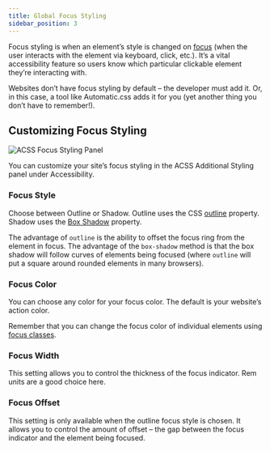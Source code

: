 ```yaml
---
title: Global Focus Styling
sidebar_position: 3
---
```


Focus styling is when an element’s style is changed on [focus](https://developer.mozilla.org/en-US/docs/Web/CSS/:focus) (when the user interacts with the element via keyboard, click, etc.). It’s a vital accessibility feature so users know which particular clickable element they’re interacting with.

Websites don’t have focus styling by default – the developer must add it. Or, in this case, a tool like Automatic.css adds it for you (yet another thing you don’t have to remember!).

## Customizing Focus Styling

![ACSS Focus Styling Panel](https://automaticcss.com/wp-content/uploads/CleanShot-2023-08-15-at-09.34.12@2x-1024x487.jpg)

You can customize your site’s focus styling in the ACSS Additional Styling panel under Accessibility.

### Focus Style

Choose between Outline or Shadow. Outline uses the CSS [outline](https://developer.mozilla.org/en-US/docs/Web/CSS/outline) property. Shadow uses the [Box Shadow](https://developer.mozilla.org/en-US/docs/Web/CSS/box-shadow) property.

The advantage of `outline` is the ability to offset the focus ring from the element in focus. The advantage of the `box-shadow` method is that the box shadow will follow curves of elements being focused (where `outline` will put a square around rounded elements in many browsers).

### Focus Color

You can choose any color for your focus color. The default is your website’s action color.

Remember that you can change the focus color of individual elements using [focus classes](https://automaticcss.com/docs/focus-classes/).

### Focus Width

This setting allows you to control the thickness of the focus indicator. Rem units are a good choice here.

### Focus Offset

This setting is only available when the outline focus style is chosen. It allows you to control the amount of offset – the gap between the focus indicator and the element being focused.
